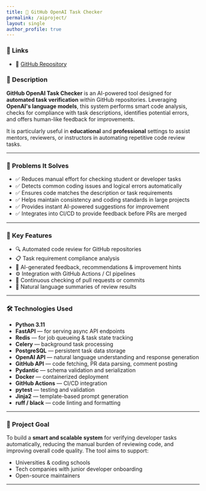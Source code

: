 ```yaml
---
title: 🤖 GitHub OpenAI Task Checker
permalink: /aiproject/
layout: single
author_profile: true
---
```


### 🔗 Links

- 📂 [GitHub Repository](https://github.com/Mykyta-Harashchenko/Git_Hub-OpenAI_task_checker)  

### 📌 Description

**GitHub OpenAI Task Checker** is an AI-powered tool designed for **automated task verification** within GitHub repositories. Leveraging **OpenAI's language models**, this system performs smart code analysis, checks for compliance with task descriptions, identifies potential errors, and offers human-like feedback for improvements.

It is particularly useful in **educational** and **professional** settings to assist mentors, reviewers, or instructors in automating repetitive code review tasks.

---

### 🧩 Problems It Solves

- ✅ Reduces manual effort for checking student or developer tasks  
- ✅ Detects common coding issues and logical errors automatically  
- ✅ Ensures code matches the description or task requirements  
- ✅ Helps maintain consistency and coding standards in large projects  
- ✅ Provides instant AI-powered suggestions for improvement  
- ✅ Integrates into CI/CD to provide feedback before PRs are merged

---

### 🔑 Key Features

- 🔍 Automated code review for GitHub repositories  
- 📋 Task requirement compliance analysis  
- 🧠 AI-generated feedback, recommendations & improvement hints  
- ⚙️ Integration with GitHub Actions / CI pipelines  
- 🔄 Continuous checking of pull requests or commits  
- 🧾 Natural language summaries of review results

---

### 🛠️ Technologies Used

- **Python 3.11**
- **FastAPI** — for serving async API endpoints  
- **Redis** — for job queueing & task state tracking  
- **Celery** — background task processing  
- **PostgreSQL** — persistent task data storage  
- **OpenAI API** — natural language understanding and response generation  
- **GitHub API** — code fetching, PR data parsing, comment posting  
- **Pydantic** — schema validation and serialization  
- **Docker** — containerized deployment  
- **GitHub Actions** — CI/CD integration  
- **pytest** — testing and validation  
- **Jinja2** — template-based prompt generation  
- **ruff / black** — code linting and formatting  

---

### 🎯 Project Goal

To build a **smart and scalable system** for verifying developer tasks automatically, reducing the manual burden of reviewing code, and improving overall code quality. The tool aims to support:
- Universities & coding schools
- Tech companies with junior developer onboarding
- Open-source maintainers

---
